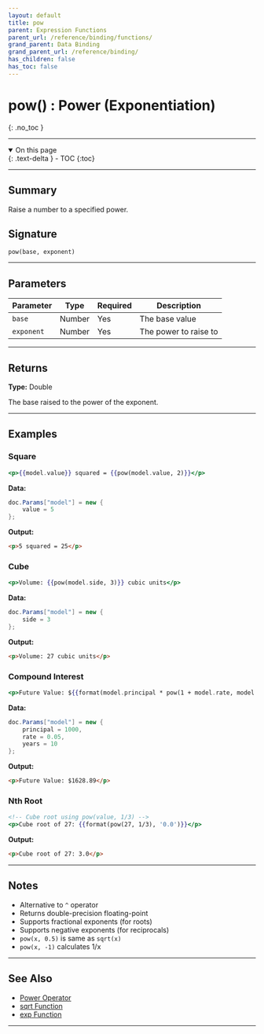 ```yaml
---
layout: default
title: pow
parent: Expression Functions
parent_url: /reference/binding/functions/
grand_parent: Data Binding
grand_parent_url: /reference/binding/
has_children: false
has_toc: false
---
```


# pow() : Power (Exponentiation)
{: .no_toc }

---

<details open class='top-toc' markdown="block">
  <summary>
    On this page
  </summary>
  {: .text-delta }
- TOC
{:toc}
</details>

---

## Summary

Raise a number to a specified power.

## Signature

```
pow(base, exponent)
```

---

## Parameters

| Parameter | Type | Required | Description |
|-----------|------|----------|-------------|
| `base` | Number | Yes | The base value |
| `exponent` | Number | Yes | The power to raise to |

---

## Returns

**Type:** Double

The base raised to the power of the exponent.

---

## Examples

### Square

```handlebars
<p>{{model.value}} squared = {{pow(model.value, 2)}}</p>
```

**Data:**
```csharp
doc.Params["model"] = new {
    value = 5
};
```

**Output:**
```html
<p>5 squared = 25</p>
```

### Cube

```handlebars
<p>Volume: {{pow(model.side, 3)}} cubic units</p>
```

**Data:**
```csharp
doc.Params["model"] = new {
    side = 3
};
```

**Output:**
```html
<p>Volume: 27 cubic units</p>
```

### Compound Interest

```handlebars
<p>Future Value: ${{format(model.principal * pow(1 + model.rate, model.years), '0.00')}}</p>
```

**Data:**
```csharp
doc.Params["model"] = new {
    principal = 1000,
    rate = 0.05,
    years = 10
};
```

**Output:**
```html
<p>Future Value: $1628.89</p>
```

### Nth Root

```handlebars
<!-- Cube root using pow(value, 1/3) -->
<p>Cube root of 27: {{format(pow(27, 1/3), '0.0')}}</p>
```

**Output:**
```html
<p>Cube root of 27: 3.0</p>
```

---

## Notes

- Alternative to `^` operator
- Returns double-precision floating-point
- Supports fractional exponents (for roots)
- Supports negative exponents (for reciprocals)
- `pow(x, 0.5)` is same as `sqrt(x)`
- `pow(x, -1)` calculates 1/x

---

## See Also

- [Power Operator](../operators/power.md)
- [sqrt Function](./sqrt.md)
- [exp Function](./exp.md)

---
